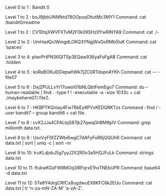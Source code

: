 

Level 0 to 1 : Bandit 0

Level 1 to 2 : boJ9jbbUNNfktd78OOpsqOltutMc3MY1 Command: cat /bandit0/readme

Level 1 to 2 : CV1DtqXWVFXTvM2F0k09SHz0YwRINYA9 Command: cat ./-

Level 2 to 3 : UmHadQclWmgdLOKQ3YNgjWxGoRMb5luK Command: cat ‘spaces’

Level 3 to 4: pIwrPrtPN36QITSp3EQaw936yaFoFgAB Command: cat .hidden

Level 4 to 5 : koReBOKuIDDepwhWk7jZC0RTdopnAYKh Command: cat -- \-file07

Level 5 to 6 : DxjZPULLxYr17uwoI01bNLQbtFemEgo7 Command: du –human-readable | find . -type f ! -executable -a -size 1033c + cat ./maybehere07/.file2.

Level 6 to 7 : HKBPTKQnIay4Fw76bEy8PVxKEDQRKTzs  Command : find / -user bandit7 – group bandit6 + cat file.

Level 7 to 8 : cvX2JJa4CFALtqS87jk27qwqGhBM9plV Command: grep millionth data.txt.

Level 8 to 9 : UsvVyFSfZZWbi6wgC7dAFyFuR6jQQUhR Command: cat data.txt | sort | uniq -c | sort -nr

Level 9 to 10: truKLdjsbJ5g7yyJ2X2R0o3a5HQJFuLk Command: strings data.txt

Level 10 to 11: IfukwKGsFW8MOq3IRFqrxE1hxTNEbUPR Command: base64 -d data.txt

Level 11 to 12: 5Te8Y4drgCRfCx8ugdwuEX8KFC6k2EUu Command: cat data.txt | tr ‘n-za-mN-ZA-M’ ‘a-zA-Z’.
